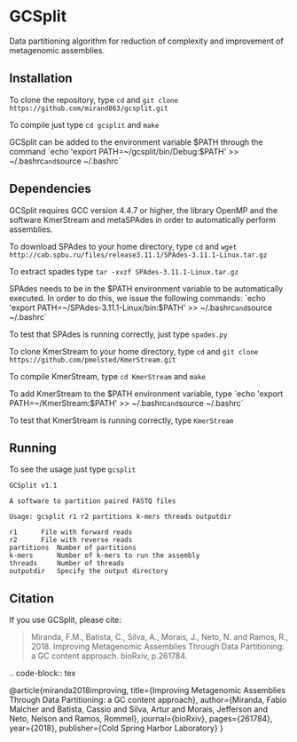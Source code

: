 # GCSplit

Data partitioning algorithm for reduction of complexity and improvement of metagenomic assemblies.

## Installation

To clone the repository, type `cd` and `git clone https://github.com/mirand863/gcsplit.git`

To compile just type `cd gcsplit` and `make`

GCSplit can be added to the environment variable $PATH through the command `echo 'export PATH=~/gcsplit/bin/Debug:$PATH' >> ~/.bashrc` and `source ~/.bashrc`

## Dependencies

GCSplit requires GCC version 4.4.7 or higher, the library OpenMP and the software KmerStream and metaSPAdes in order to automatically perform assemblies.

To download SPAdes to your home directory, type `cd` and `wget http://cab.spbu.ru/files/release3.11.1/SPAdes-3.11.1-Linux.tar.gz`

To extract spades type `tar -xvzf SPAdes-3.11.1-Linux.tar.gz`

SPAdes needs to be in the $PATH environment variable to be automatically executed. In order to do this, we issue the following commands: `echo 'export PATH=~/SPAdes-3.11.1-Linux/bin:$PATH' >> ~/.bashrc` and `source ~/.bashrc`

To test that SPAdes is running correctly, just type `spades.py`

To clone KmerStream to your home directory, type `cd` and `git clone https://github.com/pmelsted/KmerStream.git`

To compile KmerStream, type `cd KmerStream` and `make`

To add KmerStream to the $PATH environment variable, type `echo 'export PATH=~/KmerStream:$PATH' >> ~/.bashrc` and `source ~/.bashrc`

To test that KmerStream is running correctly, type `KmerStream`

## Running

To see the usage just type `gcsplit`

~~~
GCSplit v1.1

A software to partition paired FASTQ files

Usage: gcsplit r1 r2 partitions k-mers threads outputdir

r1		File with forward reads
r2		File with reverse reads
partitions	Number of partitions
k-mers		Number of k-mers to run the assembly
threads		Number of threads
outputdir	Specify the output directory
~~~

## Citation

If you use GCSplit, please cite:

>Miranda, F.M., Batista, C., Silva, A., Morais, J., Neto, N. and Ramos, R., 2018. Improving Metagenomic Assemblies Through Data Partitioning: a GC content approach. bioRxiv, p.261784.

.. code-block:: tex

@article{miranda2018improving,
  title={Improving Metagenomic Assemblies Through Data Partitioning: a GC content approach},
  author={Miranda, Fabio Malcher and Batista, Cassio and Silva, Artur and Morais, Jefferson and Neto, Nelson and Ramos, Rommel},
  journal={bioRxiv},
  pages={261784},
  year={2018},
  publisher={Cold Spring Harbor Laboratory}
}
